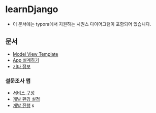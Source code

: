 # learnDjango

* 이 문서에는 typora에서 지원하는 시퀀스 다이어그램이 포함되어 있습니다.


## 문서
* [Model View Template](/doc/00_MVT.md)
* [App 설계하기](/doc/01_설계하기.md)
* [기타 정보](/doc/99_etc.md)


### 설문조사 앱
* [서비스 구성](/doc/02_mysite_service_spec.md)
* [개발 환경 설정](/doc/03_mysite_build_up.md)
* [개발 진행](/doc/04_mysite_dev.md)
s